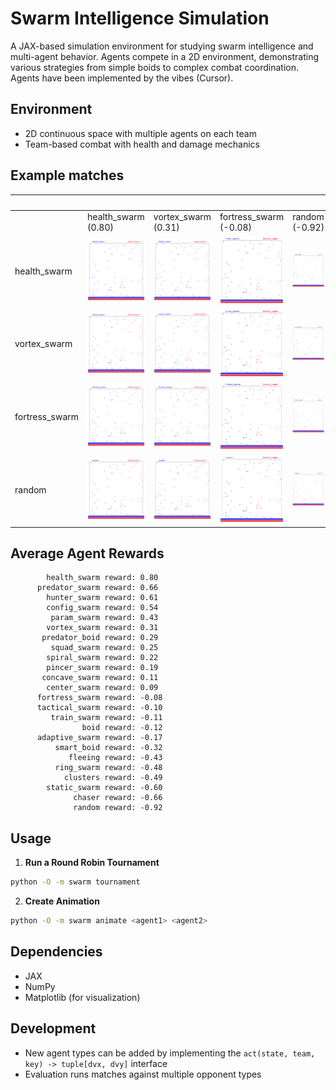 # Swarm Intelligence Simulation

A JAX-based simulation environment for studying swarm intelligence and multi-agent behavior. Agents compete in a 2D environment, demonstrating various strategies from simple boids to complex combat coordination. Agents have been implemented by the vibes (Cursor).

## Environment
- 2D continuous space with multiple agents on each team
- Team-based combat with health and damage mechanics

## Example matches

|  | <img width="125px" height="0px"> | <img width="125px" height="0px"> | <img width="125px" height="0px"> | <img width="125px" height="0px"> |
| --- | --- | --- | --- | --- |
|  | health_swarm (0.80) | vortex_swarm (0.31) | fortress_swarm (-0.08) | random (-0.92) |
health_swarm | ![](results/animations/health_swarm_vs_health_swarm.gif) | ![](results/animations/health_swarm_vs_vortex_swarm.gif) | ![](results/animations/health_swarm_vs_fortress_swarm.gif) | ![](results/animations/health_swarm_vs_random.gif)
vortex_swarm | ![](results/animations/vortex_swarm_vs_health_swarm.gif) | ![](results/animations/vortex_swarm_vs_vortex_swarm.gif) | ![](results/animations/vortex_swarm_vs_fortress_swarm.gif) | ![](results/animations/vortex_swarm_vs_random.gif)
fortress_swarm | ![](results/animations/fortress_swarm_vs_health_swarm.gif) | ![](results/animations/fortress_swarm_vs_vortex_swarm.gif) | ![](results/animations/fortress_swarm_vs_fortress_swarm.gif) | ![](results/animations/fortress_swarm_vs_random.gif)
random | ![](results/animations/random_vs_health_swarm.gif) | ![](results/animations/random_vs_vortex_swarm.gif) | ![](results/animations/random_vs_fortress_swarm.gif) | ![](results/animations/random_vs_random.gif)
## Average Agent Rewards
```
        health_swarm reward: 0.80
      predator_swarm reward: 0.66
        hunter_swarm reward: 0.61
        config_swarm reward: 0.54
         param_swarm reward: 0.43
        vortex_swarm reward: 0.31
       predator_boid reward: 0.29
         squad_swarm reward: 0.25
        spiral_swarm reward: 0.22
        pincer_swarm reward: 0.19
       concave_swarm reward: 0.11
        center_swarm reward: 0.09
      fortress_swarm reward: -0.08
      tactical_swarm reward: -0.10
         train_swarm reward: -0.11
                boid reward: -0.12
      adaptive_swarm reward: -0.17
          smart_boid reward: -0.32
             fleeing reward: -0.43
          ring_swarm reward: -0.48
            clusters reward: -0.49
        static_swarm reward: -0.60
              chaser reward: -0.66
              random reward: -0.92
```


## Usage

1. **Run a Round Robin Tournament**
```bash
python -O -m swarm tournament
```

2. **Create Animation**
```bash
python -O -m swarm animate <agent1> <agent2>
```

## Dependencies
- JAX
- NumPy
- Matplotlib (for visualization)

## Development
- New agent types can be added by implementing the `act(state, team, key) -> tuple[dvx, dvy]` interface
- Evaluation runs matches against multiple opponent types
